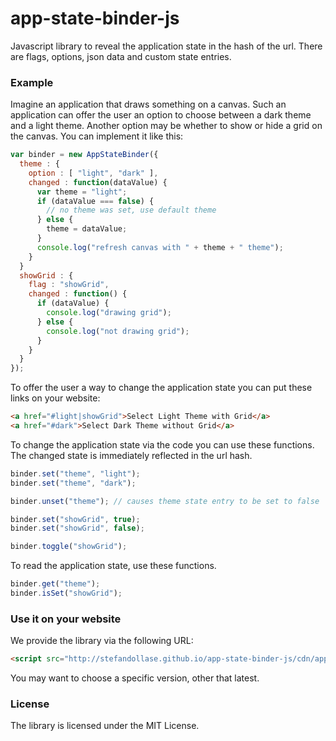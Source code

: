 app-state-binder-js
===================

Javascript library to reveal the application state in the hash of the url. There are flags, options, json data and custom state entries.

### Example

Imagine an application that draws something on a canvas. Such an application can offer the user an option to choose between a dark theme and a light theme. Another option may be whether to show or hide a grid on the canvas. You can implement it like this:

```js
var binder = new AppStateBinder({
  theme : {
    option : [ "light", "dark" ],
    changed : function(dataValue) {
      var theme = "light";
      if (dataValue === false) { 
        // no theme was set, use default theme
      } else {
        theme = dataValue;
      }
      console.log("refresh canvas with " + theme + " theme");
    }
  }
  showGrid : {
    flag : "showGrid",
    changed : function() {
      if (dataValue) {
        console.log("drawing grid");
      } else {
        console.log("not drawing grid");
      }
    }
  }
});
```

To offer the user a way to change the application state you can put these links on your website:

```html
<a href="#light|showGrid">Select Light Theme with Grid</a>
<a href="#dark">Select Dark Theme without Grid</a>
```

To change the application state via the code you can use these functions. The changed state is immediately reflected in the url hash.

```js
binder.set("theme", "light");
binder.set("theme", "dark");

binder.unset("theme"); // causes theme state entry to be set to false

binder.set("showGrid", true);
binder.set("showGrid", false);

binder.toggle("showGrid");
```

To read the application state, use these functions.

```js
binder.get("theme");
binder.isSet("showGrid");
```

### Use it on your website

We provide the library via the following URL:

```html
<script src="http://stefandollase.github.io/app-state-binder-js/cdn/app-state-binder.latest.min.js"></script>
```

You may want to choose a specific version, other that latest.

### License

The library is licensed under the MIT License.
